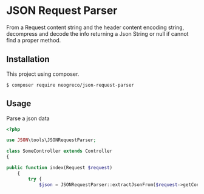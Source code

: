# JSON Request Parser
From a Request content string and the header content encoding string, 
decompress and decode the info returning a Json String or null if cannot find a proper method.

## Installation
This project using composer.
```
$ composer require neogreco/json-request-parser
```

## Usage
Parse a json data
```php
<?php

use JSON\tools\JSONRequestParser;

class SomeController extends Controller
{

public function index(Request $request)
    {
        try {
            $json = JSONRequestParser::extractJsonFrom($request->getContent(), $request->header('Content-Encoding'));
```